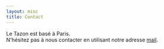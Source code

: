 ```yaml
---
layout: misc
title: Contact
---
```


Le Tazon est basé à Paris.   
N'hésitez pas à nous contacter en utilisant notre adresse [mail](mailto:letazon@gmail.com).